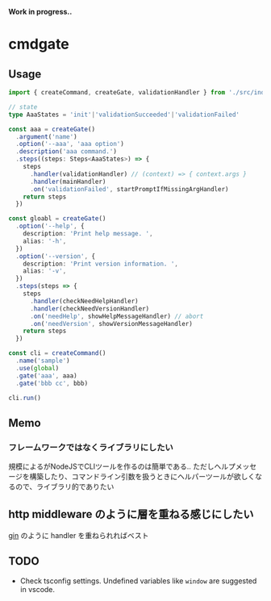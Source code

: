 **Work in progress..**
# cmdgate
## Usage
~~~ts
import { createCommand, createGate, validationHandler } from './src/index'

// state
type AaaStates = 'init'|'validationSucceeded'|'validationFailed'

const aaa = createGate()
  .argument('name')
  .option('--aaa', 'aaa option')
  .description('aaa command.')
  .steps((steps: Steps<AaaStates>) => {
    steps
      .handler(validationHandler) // (context) => { context.args }
      .handler(mainHandler)
      .on('validationFailed', startPromptIfMissingArgHandler)
    return steps
  })

const gloabl = createGate()
  .option('--help', {
    description: 'Print help message. ',
    alias: '-h',
  })
  .option('--version', {
    description: 'Print version information. ',
    alias: '-v',
  })
  .steps(steps => {
    steps
      .handler(checkNeedHelpHandler)
      .handler(checkNeedVersionHandler)
      .on('needHelp', showHelpMessageHandler) // abort
      .on('needVersion', showVersionMessageHandler)
    return steps
  })

const cli = createCommand()
  .name('sample')
  .use(global)
  .gate('aaa', aaa)
  .gate('bbb cc', bbb)

cli.run()
~~~

## Memo
### フレームワークではなくライブラリにしたい
規模によるがNodeJSでCLIツールを作るのは簡単である.. 
ただしヘルプメッセージを構築したり、コマンドライン引数を扱うときにヘルパーツールが欲しくなるので、ライブラリ的でありたい

## http middleware のように層を重ねる感じにしたい
[gin](https://github.com/gin-gonic/gin) のように handler を重ねられればベスト


## TODO
- Check tsconfig settings. Undefined variables like `window` are suggested in vscode.
